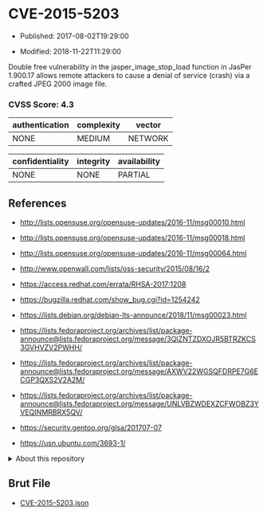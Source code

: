 # CVE-2015-5203

- Published: 2017-08-02T19:29:00

- Modified: 2018-11-22T11:29:00

Double free vulnerability in the jasper_image_stop_load function in JasPer 1.900.17 allows remote attackers to cause a denial of service (crash) via a crafted JPEG 2000 image file.

### CVSS Score: **4.3**

| authentication | complexity | vector |
| --- | --- | --- |
| NONE | MEDIUM | NETWORK |

| confidentiality | integrity | availability |
| --- | --- | --- |
| NONE | NONE | PARTIAL |

## References

* http://lists.opensuse.org/opensuse-updates/2016-11/msg00010.html

* http://lists.opensuse.org/opensuse-updates/2016-11/msg00018.html

* http://lists.opensuse.org/opensuse-updates/2016-11/msg00064.html

* http://www.openwall.com/lists/oss-security/2015/08/16/2

* https://access.redhat.com/errata/RHSA-2017:1208

* https://bugzilla.redhat.com/show_bug.cgi?id=1254242

* https://lists.debian.org/debian-lts-announce/2018/11/msg00023.html

* https://lists.fedoraproject.org/archives/list/package-announce@lists.fedoraproject.org/message/3QIZNTZDXOJR5BTRZKCS3GVHVZV2PWHH/

* https://lists.fedoraproject.org/archives/list/package-announce@lists.fedoraproject.org/message/AXWV22WGSQFDRPE7G6ECGP3QXS2V2A2M/

* https://lists.fedoraproject.org/archives/list/package-announce@lists.fedoraproject.org/message/UNLVBZWDEXZCFWOBZ3YVEQINMRBRX5QV/

* https://security.gentoo.org/glsa/201707-07

* https://usn.ubuntu.com/3693-1/

<details>
<summary>About this repository</summary> 

  This repository is part of the project [Live Hack CVE](https://github.com/Live-Hack-CVE). Main website can be found [www.live-hack.org](https://www.live-hack.org) 
  
  Made by [Sn0wAlice](https://github.com/Sn0wAlice) for the people that care about security and need to have a feed of the latest CVEs. Hope you enjoy it, don't forget to star the repo and follow me on [Twitter](https://twitter.com/Sn0wAlice) and [Github](https://github.com/Sn0wAlice). And that is my [personnal website](https://www.alice-snow.me/)

  - [Home Page](https://github.com/Live-Hack-CVE)
  - [Framework](https://github.com/Live-Hack-CVE/cve-framework)
  - [CVE database](https://github.com/Live-Hack-CVE/full_database)
  - [Changelog](https://github.com/Live-Hack-CVE/Changelog)
</details>

## Brut File

* [CVE-2015-5203.json](https://raw.githubusercontent.com/Live-Hack-CVE/full_database/main/cves/2015/CVE-2015-5203.json)

